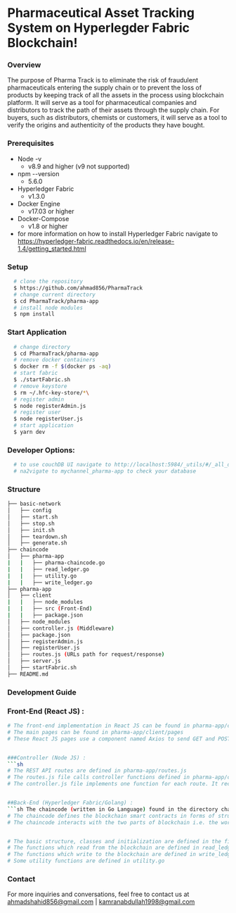 # Pharmaceutical Asset Tracking System on Hyperlegder Fabric Blockchain!

### Overview
The purpose of Pharma Track is to eliminate the risk of fraudulent pharmaceuticals entering the supply chain or to prevent the loss of products by keeping track of all the assets in the process using blockchain platform. It will serve as a tool for pharmaceutical companies and distributors to track the path of their assets through the supply chain. For buyers, such as distributors, chemists or customers, it will serve as a tool to verify the origins and authenticity of the products they have bought.

### Prerequisites
  - Node -v
    - v8.9 and higher (v9 not supported)
  - npm --version 
    - 5.6.0
  - Hyperledger Fabric
    - v1.3.0
  - Docker Engine
    - v17.03 or higher
  - Docker-Compose
    - v1.8 or higher
  - for more information on how to install Hyperledger Fabric navigate to https://hyperledger-fabric.readthedocs.io/en/release-1.4/getting_started.html

### Setup
```sh
  # clone the repository 
  $ https://github.com/ahmad856/PharmaTrack
  # change current directory
  $ cd PharmaTrack/pharma-app
  # install node modules
  $ npm install
```
### Start Application
```sh
  # change directory
  $ cd PharmaTrack/pharma-app
  # remove docker containers
  $ docker rm -f $(docker ps -aq)
  # start fabric
  $ ./startFabric.sh
  # remove keystore
  $ rm ~/.hfc-key-store/*\
  # register admin
  $ node registerAdmin.js
  # register user
  $ node registerUser.js
  # start application
  $ yarn dev
```

### Developer Options:
```sh
  # to use couchDB UI navigate to http://localhost:5984/_utils/#/_all_dbs
  # na2vigate to mychannel_pharma-app to check your database
```

### Structure
```sh
├── basic-network
│   ├── config
│   ├── start.sh
│   ├── stop.sh
│   ├── init.sh
│   ├── teardown.sh
│   ├── generate.sh
├── chaincode
│   ├── pharma-app
|   |   ├── pharma-chaincode.go
|   |   ├── read_ledger.go
|   |   ├── utility.go
|   |   ├── write_ledger.go
├── pharma-app
│   ├── client
|   |   ├── node_modules
|   |   ├── src (Front-End)
|   |   ├── package.json
│   ├── node_modules
│   ├── controller.js (Middleware)
│   ├── package.json
│   ├── registerAdmin.js
│   ├── registerUser.js
│   ├── routes.js (URLs path for request/response)
│   ├── server.js
│   ├── startFabric.sh
├── README.md
```




### Development Guide


### Front-End (React JS) :
```sh
# The front-end implementation in React JS can be found in pharma-app/client
# The main pages can be found in pharma-app/client/pages
# These React JS pages use a component named Axios to send GET and POST requests to the REST API


###Controller (Node JS) :
```sh
# The REST API routes are defined in pharma-app/routes.js
# The routes.js file calls controller functions defined in pharma-app/controller.js
# The controller.js file implements one function for each route. It recieves request parameters from the front-end, invokes queries of Hyperledger Fabric chaincode, and returns the response to the front-end. 


##Back-End (Hyperledger Fabric/Golang) :
```sh The chaincode (written in Go Language) found in the directory chaincode/pharma-app/
# The chaincode defines the blockchain smart contracts in forms of structs and functions using the Hyperledger Fabric Interface (shim) 
# The chaincode interacts with the two parts of blockchain i.e. the world-state (Couch DB) and the history ledger where data is stored in key-value pairs (JSON) 


# The basic structure, classes and initialization are defined in the file pharma-chaincode.go
# The functions which read from the blockchain are defined in read_ledger.go
# The functions which write to the blockchain are defined in write_ledger.go
# Some utility functions are defined in utility.go
```


### Contact

For more inquiries and conversations, feel free to contact us at ahmadshahid856@gmail.com | kamranabdullah1998@gmail.com
